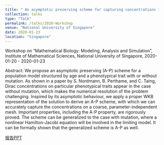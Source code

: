 ```yaml
---
title: " An asymptotic preserving scheme for capturing concentrations in age-structured models arising in adaptive dynamics"
collection: talks
type: "Talk"
permalink: /talks/2020-Workshop
venue: "National University of Singapore"
date: 2020-01-23
location: "Singapore"
---
```

Workshop on “Mathematical Biology: Modeling, Analysis and Simulation”, Institute of Mathematical Sciences, National University of Singapore, 2020-01-20 - 2020-01-23

Abstract: We propose an asymptotic preserving (A-P) scheme for a population model structured by age and a phenotypical trait with or without mutation. As shown in a paper by S. Nordmann, B. Perthame, and C. Taing, Dirac concentrations on particular phenotypical traits appear in the case without mutation, which makes the numerical resolution of the problem challenging. Inspired by its asymptotic behaviour, we apply a proper WKB representation of the solution to derive an A-P scheme, with which we can accurately capture the concentrations on a coarse, parameter-independent mesh. Important properties, including the A-P property, are rigorously proved. The scheme can be generalized to the case with mutation, where a nonlinear Hamilton-Jacobi equation will be involved in the limiting model. It can be formally shown that the generalized scheme is A-P as well. 

[报告PPT](http://xinran-ruan.github.io/files/2020-PPT-IMS.pdf)